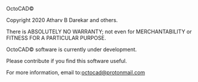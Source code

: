 OctoCAD©

Copyright 2020 Atharv B Darekar and others.

There is ABSOLUTELY NO WARRANTY; not even for MERCHANTABILITY or
FITNESS FOR A PARTICULAR PURPOSE.

OctoCAD© software is currently under development.

Please contribute if you find this software useful.

For more information, email to:octocad@protonmail.com
